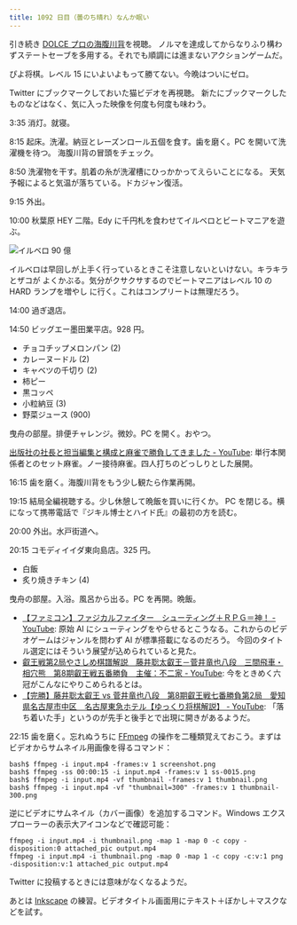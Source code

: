 ```yaml
---
title: 1092 日目（曇のち晴れ）なんか眠い
---
```


引き続き [DOLCE プロの海腹川背](https://www.youtube.com/watch?v=VCFKKUBsx6U)を視聴。
ノルマを達成してからなりふり構わずステートセーブを多用する。それでも順調には進まないアクションゲームだ。

ぴよ将棋。レベル 15 にいよいよもって勝てない。今晩はついにゼロ。

Twitter にブックマークしておいた猫ビデオを再視聴。
新たにブックマークしたものなどはなく、気に入った映像を何度も何度も味わう。

3:35 消灯。就寝。

8:15 起床。洗濯。納豆とレーズンロール五個を食す。歯を磨く。PC を開いて洗濯機を待つ。
海腹川背の冒頭をチェック。

8:50 洗濯物を干す。肌着の糸が洗濯槽にひっかかってえらいことになる。
天気予報によると気温が落ちている。ドカジャン復活。

9:15 外出。

10:00 秋葉原 HEY 二階。Edy に千円札を食わせてイルベロとビートマニアを遊ぶ。

![イルベロ 90 億](https://pbs.twimg.com/media/FuYT9slaQAA1f0f?format=jpg&name=small)

イルベロは早回しが上手く行っているときこそ注意しないといけない。キラキラとザコが
よくかぶる。気分がクサクサするのでビートマニアはレベル 10 の HARD ランプを増やし
に行く。これはコンプリートは無理だろう。

14:00 過ぎ退店。

14:50 ビッグエー墨田業平店。928 円。

* チョコチップメロンパン (2)
* カレーヌードル (2)
* キャベツの千切り (2)
* 柿ピー
* 黒コッペ
* 小粒納豆 (3)
* 野菜ジュース (900)

曳舟の部屋。排便チャレンジ。微妙。PC を開く。おやつ。

[出版社の社長と担当編集と構成と麻雀で勝負してきました - YouTube](https://www.youtube.com/watch?v=cwLQjmMrYaw):
単行本関係者とのセット麻雀。ノー接待麻雀。四人打ちのどっしりとした展開。

16:15 歯を磨く。海腹川背をもう少し観たら作業再開。

19:15 結局全編視聴する。少し休憩して晩飯を買いに行くか。
PC を閉じる。横になって携帯電話で『ジキル博士とハイド氏』の最初の方を読む。

20:00 外出。水戸街道へ。

20:15 コモディイイダ東向島店。325 円。

* 白飯
* 炙り焼きチキン (4)

曳舟の部屋。入浴。風呂から出る。PC を再開。晩飯。

* [【ファミコン】ファジカルファイター　シューティング＋ＲＰＧ＝神！ - YouTube](https://www.youtube.com/watch?v=bgA4XcVi2gE):
  原始 AI にシューティングをやらせるとこうなる。これからのビデオゲームはジャンルを問わず AI が標準搭載になるのだろう。
  今回のタイトル選定にはそういう展望が込められていると見た。
* [叡王戦第2局やさしめ棋譜解説　藤井聡太叡王－菅井竜也八段　三間飛車・相穴熊　第8期叡王戦五番勝負　主催：不二家 - YouTube](https://www.youtube.com/watch?v=B-LXquEI_XU):
  今をときめく六冠がこんなにやりこめられるとは。
* [【完勝】藤井聡太叡王 vs 菅井竜也八段　第8期叡王戦七番勝負第2局　愛知県名古屋市中区　名古屋東急ホテル【ゆっくり将棋解説】 - YouTube](https://www.youtube.com/watch?v=2721qk2g9zM):
  「落ち着いた手」というのが先手と後手とで出現に開きがあるようだ。

22:15 歯を磨く。忘れぬうちに [FFmpeg] の操作を二種類覚えておこう。まずはビデオからサムネイル用画像を得るコマンド：

```console
bash$ ffmpeg -i input.mp4 -frames:v 1 screenshot.png
bash$ ffmpeg -ss 00:00:15 -i input.mp4 -frames:v 1 ss-0015.png
bash$ ffmpeg -i input.mp4 -vf thumbnail -frames:v 1 thumbnail.png
bash$ ffmpeg -i input.mp4 -vf "thumbnail=300" -frames:v 1 thumbnail-300.png
```

逆にビデオにサムネイル（カバー画像）を追加するコマンド。Windows エクスプローラーの表示大アイコンなどで確認可能：

```console
ffmpeg -i input.mp4 -i thumbnail.png -map 1 -map 0 -c copy -disposition:0 attached_pic output.mp4
ffmpeg -i input.mp4 -i thumbnail.png -map 0 -map 1 -c copy -c:v:1 png -disposition:v:1 attached_pic output.mp4
```

Twitter に投稿するときには意味がなくなるようだ。

あとは [Inkscape] の練習。ビデオタイトル画面用にテキスト＋ぼかし＋マスクなどを試す。

[FFmpeg]: <https://ffmpeg.org/ffmpeg.html>
[Inkscape]: <https://inkscape.org/>
